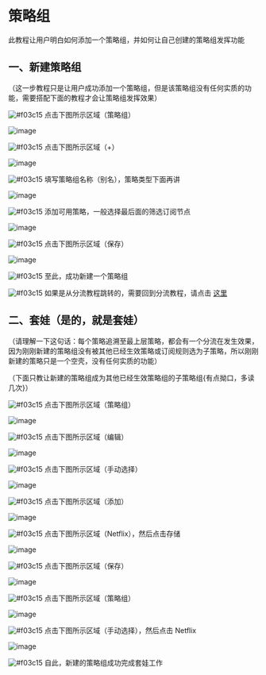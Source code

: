 # 策略组

此教程让用户明白如何添加一个策略组，并如何让自己创建的策略组发挥功能

## 一、新建策略组

（这一步教程只是让用户成功添加一个策略组，但是该策略组没有任何实质的功能，需要搭配下面的教程才会让策略组发挥效果）

![#f03c15](https://placehold.it/15/f03c15/000000?text=+) 点击下图所示区域（策略组）

![image](https://raw.githubusercontent.com/chiupam/tutorial-image/master/Loon/Proxy_Group_1.jpg)

![#f03c15](https://placehold.it/15/f03c15/000000?text=+) 点击下图所示区域（+）

![image](https://raw.githubusercontent.com/chiupam/tutorial-image/master/Loon/Proxy_Group_2.jpg)

![#f03c15](https://placehold.it/15/f03c15/000000?text=+) 填写策略组名称（别名），策略类型下面再讲

![image](https://raw.githubusercontent.com/chiupam/tutorial-image/master/Loon/Proxy_Group_3.jpg)

![#f03c15](https://placehold.it/15/f03c15/000000?text=+) 添加可用策略，一般选择最后面的筛选订阅节点

![image](https://raw.githubusercontent.com/chiupam/tutorial-image/master/Loon/Proxy_Group_4.jpg)

![#f03c15](https://placehold.it/15/f03c15/000000?text=+) 点击下图所示区域（保存）

![image](https://raw.githubusercontent.com/chiupam/tutorial-image/master/Loon/Proxy_Group_5.jpg)

![#f03c15](https://placehold.it/15/f03c15/000000?text=+) 至此，成功新建一个策略组

![#f03c15](https://placehold.it/15/f03c15/000000?text=+) 如果是从分流教程跳转的，需要回到分流教程，请点击 [这里](https://github.com/chiupam/tutorial/blob/master/Loon/Rule.md)

## 二、套娃（是的，就是套娃）

（请理解一下这句话：每个策略追溯至最上层策略，都会有一个分流在发生效果，因为刚刚新建的策略组没有被其他已经生效策略或订阅规则选为子策略，所以刚刚新建的策略只是一个空壳，没有任何实质的功能）

（下面只教让新建的策略组成为其他已经生效策略组的子策略组{有点拗口，多读几次}）

![#f03c15](https://placehold.it/15/f03c15/000000?text=+) 点击下图所示区域（策略组）

![image](https://raw.githubusercontent.com/chiupam/tutorial-image/master/Loon/Proxy_Group_1.jpg)

![#f03c15](https://placehold.it/15/f03c15/000000?text=+) 点击下图所示区域（编辑）

![image](https://raw.githubusercontent.com/chiupam/tutorial-image/master/Loon/Proxy_Group_6.jpg)

![#f03c15](https://placehold.it/15/f03c15/000000?text=+) 点击下图所示区域（手动选择）

![image](https://raw.githubusercontent.com/chiupam/tutorial-image/master/Loon/Proxy_Group_7.jpg)

![#f03c15](https://placehold.it/15/f03c15/000000?text=+) 点击下图所示区域（添加）

![image](https://raw.githubusercontent.com/chiupam/tutorial-image/master/Loon/Proxy_Group_8.jpg)

![#f03c15](https://placehold.it/15/f03c15/000000?text=+) 点击下图所示区域（Netflix），然后点击存储

![image](https://raw.githubusercontent.com/chiupam/tutorial-image/master/Loon/Proxy_Group_9.jpg)

![#f03c15](https://placehold.it/15/f03c15/000000?text=+) 点击下图所示区域（保存）

![image](https://raw.githubusercontent.com/chiupam/tutorial-image/master/Loon/Proxy_Group_10.jpg)

![#f03c15](https://placehold.it/15/f03c15/000000?text=+) 点击下图所示区域（策略组）

![image](https://raw.githubusercontent.com/chiupam/tutorial-image/master/Loon/Proxy_Group_11.jpg)

![#f03c15](https://placehold.it/15/f03c15/000000?text=+) 点击下图所示区域（手动选择），然后点击 Netflix

![image](https://raw.githubusercontent.com/chiupam/tutorial-image/master/Loon/Proxy_Group_12.jpg)

![#f03c15](https://placehold.it/15/f03c15/000000?text=+) 自此，新建的策略组成功完成套娃工作
